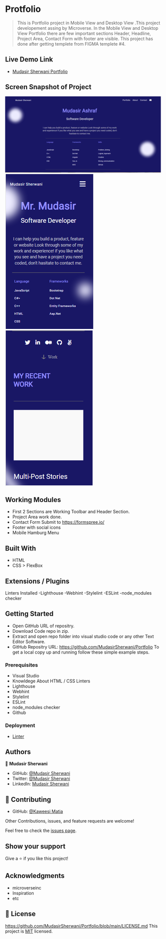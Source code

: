 # Protfolio

> This is Portfolio project in Mobile View and Desktop View .This project developement assing by Microverse.
> In the Mobile View and Desktop View Portfolio there are few important sections Header, Headline, Project Area, Contact
Form with footer are visible.
> This project has done after getting templete from FIGMA templete #4.

## Live Demo Link

- [Mudasir Sherwani Portfolio](https://mudasirsherwani.github.io/Portfolio)


## Screen Snapshot of Project

![Portfolio in Mobile View1](images/desktopview1.png)![Portfolio in Mobile View1](images/mobileview1.png)![Portfolio in Mobile View12](images/mobileview12.png)


## Working Modules

- First 2 Sections are Working Toolbar and Header Section.
- Project Area work done.
- Contact Form Submit to https://formspree.io/
- Footer with social icons
- Mobile Hamburg Menu


## Built With

- HTML
- CSS > FlexBox

## Extensions / Plugins

Linters Installed
-Lighthouse
-Webhint
-Stylelint
-ESLint
-node_modules checker



## Getting Started
- Open GitHub URL of repositry.
- Download Code repo in zip.
- Extract and open repo folder into visual studio code or any other Text Editor Software.
- GitHub Repositry URL: https://github.com/MudasirSherwani/Portfolio
  To get a local copy up and running follow these simple example steps.


### Prerequisites
- Visual Studio
- Knowldege About HTML / CSS
Linters
- Lighthouse
- Webhint
- Stylelint
- ESLint
- node_modules checker
- Github


### Deployment
- [Linter](https://github.com/microverseinc/linters-config/tree/master/html-css)


## Authors

👤 **Mudasir Sherwani**

- GitHub: [@Mudasir Sherwani](https://github.com/MudasirSherwani)
- Twitter: [@Mudasir Sherwani](https://twitter.com/mudasirsherwani)
- LinkedIn: [Mudasir Sherwani](https://linkedin.com/in/mudasir-ashraf-071321a4)


## 🤝 Contributing

- GitHub: [@Kaweesi Matia](https://github.com/Kaweesi-Matia)

Other Contributions, issues, and feature requests are welcome!

Feel free to check the [issues page](../../issues/).

## Show your support

Give a ⭐️ if you like this project!

## Acknowledgments

- microverseinc
- Inspiration
- etc

## 📝 License
https://github.com/MudasirSherwani/Portfolio/blob/main/LICENSE.md
This project is [MIT](./MIT.md) licensed.

